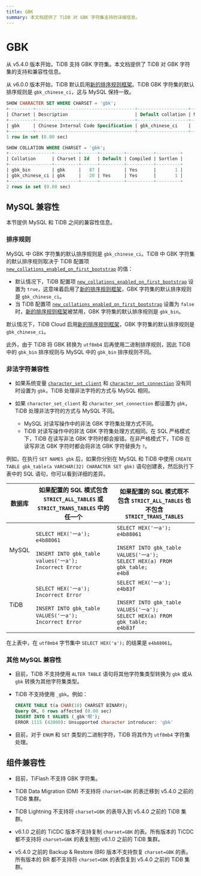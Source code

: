```yaml
---
title: GBK
summary: 本文档提供了 TiDB 对 GBK 字符集支持的详细信息。
---
```


# GBK

从 v5.4.0 版本开始，TiDB 支持 GBK 字符集。本文档提供了 TiDB 对 GBK 字符集的支持和兼容性信息。

从 v6.0.0 版本开始，TiDB 默认启用[新的排序规则框架](/character-set-and-collation.md#new-framework-for-collations)。TiDB GBK 字符集的默认排序规则是 `gbk_chinese_ci`，这与 MySQL 保持一致。

```sql
SHOW CHARACTER SET WHERE CHARSET = 'gbk';
+---------+-------------------------------------+-------------------+--------+
| Charset | Description                         | Default collation | Maxlen |
+---------+-------------------------------------+-------------------+--------+
| gbk     | Chinese Internal Code Specification | gbk_chinese_ci    |      2 |
+---------+-------------------------------------+-------------------+--------+
1 row in set (0.00 sec)

SHOW COLLATION WHERE CHARSET = 'gbk';
+----------------+---------+------+---------+----------+---------+
| Collation      | Charset | Id   | Default | Compiled | Sortlen |
+----------------+---------+------+---------+----------+---------+
| gbk_bin        | gbk     |   87 |         | Yes      |       1 |
| gbk_chinese_ci | gbk     |   28 | Yes     | Yes      |       1 |
+----------------+---------+------+---------+----------+---------+
2 rows in set (0.00 sec)
```

## MySQL 兼容性

本节提供 MySQL 和 TiDB 之间的兼容性信息。

### 排序规则

<CustomContent platform="tidb">

MySQL 中 GBK 字符集的默认排序规则是 `gbk_chinese_ci`。TiDB 中 GBK 字符集的默认排序规则取决于 TiDB 配置项 [`new_collations_enabled_on_first_bootstrap`](/tidb-configuration-file.md#new_collations_enabled_on_first_bootstrap) 的值：

- 默认情况下，TiDB 配置项 [`new_collations_enabled_on_first_bootstrap`](/tidb-configuration-file.md#new_collations_enabled_on_first_bootstrap) 设置为 `true`，这意味着启用了[新的排序规则框架](/character-set-and-collation.md#new-framework-for-collations)，GBK 字符集的默认排序规则是 `gbk_chinese_ci`。
- 当 TiDB 配置项 [`new_collations_enabled_on_first_bootstrap`](/tidb-configuration-file.md#new_collations_enabled_on_first_bootstrap) 设置为 `false` 时，[新的排序规则框架](/character-set-and-collation.md#new-framework-for-collations)被禁用，GBK 字符集的默认排序规则是 `gbk_bin`。

</CustomContent>

<CustomContent platform="tidb-cloud">

默认情况下，TiDB Cloud 启用[新的排序规则框架](/character-set-and-collation.md#new-framework-for-collations)，GBK 字符集的默认排序规则是 `gbk_chinese_ci`。

</CustomContent>

此外，由于 TiDB 将 GBK 转换为 `utf8mb4` 后再使用二进制排序规则，因此 TiDB 中的 `gbk_bin` 排序规则与 MySQL 中的 `gbk_bin` 排序规则不同。

### 非法字符兼容性

* 如果系统变量 [`character_set_client`](/system-variables.md#character_set_client) 和 [`character_set_connection`](/system-variables.md#character_set_connection) 没有同时设置为 `gbk`，TiDB 处理非法字符的方式与 MySQL 相同。
* 如果 `character_set_client` 和 `character_set_connection` 都设置为 `gbk`，TiDB 处理非法字符的方式与 MySQL 不同。

    - MySQL 对读写操作中的非法 GBK 字符集处理方式不同。
    - TiDB 对读写操作中的非法 GBK 字符集处理方式相同。在 SQL 严格模式下，TiDB 在读写非法 GBK 字符时都会报错。在非严格模式下，TiDB 在读写非法 GBK 字符时都会将非法 GBK 字符替换为 `?`。

例如，在执行 `SET NAMES gbk` 后，如果你分别在 MySQL 和 TiDB 中使用 `CREATE TABLE gbk_table(a VARCHAR(32) CHARACTER SET gbk)` 语句创建表，然后执行下表中的 SQL 语句，你可以看到详细的差异。

| 数据库    | 如果配置的 SQL 模式包含 `STRICT_ALL_TABLES` 或 `STRICT_TRANS_TABLES` 中的任一个                                               | 如果配置的 SQL 模式既不包含 `STRICT_ALL_TABLES` 也不包含 `STRICT_TRANS_TABLES`                                                                     |
|-------|-------------------------------------------------------------------------------------------------------------------|------------------------------------------------------------------------------------------------------------------------------------|
| MySQL | `SELECT HEX('一a');` <br /> `e4b88061`<br /><br />`INSERT INTO gbk_table values('一a');`<br /> `Incorrect Error`       | `SELECT HEX('一a');` <br /> `e4b88061`<br /><br />`INSERT INTO gbk_table VALUES('一a');`<br />`SELECT HEX(a) FROM gbk_table;`<br /> `e4b8` |
| TiDB  | `SELECT HEX('一a');` <br /> `Incorrect Error`<br /><br />`INSERT INTO gbk_table VALUES('一a');`<br /> `Incorrect Error` | `SELECT HEX('一a');` <br /> `e4b83f`<br /><br />`INSERT INTO gbk_table VALUES('一a');`<br />`SELECT HEX(a) FROM gbk_table;`<br /> `e4b83f`  |

在上表中，在 `utf8mb4` 字节集中 `SELECT HEX('a');` 的结果是 `e4b88061`。

### 其他 MySQL 兼容性

- 目前，TiDB 不支持使用 `ALTER TABLE` 语句将其他字符集类型转换为 `gbk` 或从 `gbk` 转换为其他字符集类型。

* TiDB 不支持使用 `_gbk`。例如：

  ```sql
  CREATE TABLE t(a CHAR(10) CHARSET BINARY);
  Query OK, 0 rows affected (0.00 sec)
  INSERT INTO t VALUES (_gbk'啊');
  ERROR 1115 (42000): Unsupported character introducer: 'gbk'
  ```

- 目前，对于 `ENUM` 和 `SET` 类型的二进制字符，TiDB 将其作为 `utf8mb4` 字符集处理。

## 组件兼容性

- 目前，TiFlash 不支持 GBK 字符集。

- TiDB Data Migration (DM) 不支持将 `charset=GBK` 的表迁移到 v5.4.0 之前的 TiDB 集群。

- TiDB Lightning 不支持将 `charset=GBK` 的表导入到 v5.4.0 之前的 TiDB 集群。

- v6.1.0 之前的 TiCDC 版本不支持复制 `charset=GBK` 的表。所有版本的 TiCDC 都不支持将 `charset=GBK` 的表复制到 v6.1.0 之前的 TiDB 集群。

- v5.4.0 之前的 Backup & Restore (BR) 版本不支持恢复 `charset=GBK` 的表。所有版本的 BR 都不支持将 `charset=GBK` 的表恢复到 v5.4.0 之前的 TiDB 集群。
